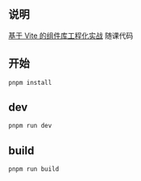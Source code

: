 ## 说明
[基于 Vite 的组件库工程化实战](https://juejin.cn/book/7117582869358182403/section/7129382953326477352) 随课代码

## 开始
```
pnpm install
```
## dev
```
pnpm run dev
```

## build
```
pnpm run build
```